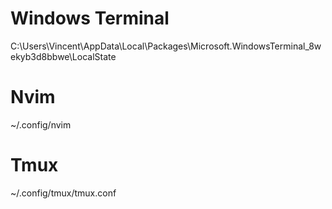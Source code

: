 # Windows Terminal
C:\Users\Vincent\AppData\Local\Packages\Microsoft.WindowsTerminal_8wekyb3d8bbwe\LocalState

# Nvim
~/.config/nvim

# Tmux
~/.config/tmux/tmux.conf
